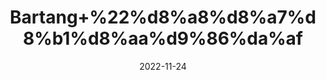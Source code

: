 ---
title: 'Bartang+%22%d8%a8%d8%a7%d8%b1%d8%aa%d9%86%da%af'
date: '2022-11-24' 
metatag: '' 
inventory: '0' 
draft: false 
# meta description 
shortDescripton: 'Broadleaf+Plantain%22+++It+has+long+been+considered+by+herbalists+to+be+a+useful+remedy+for+cough+%2c+wounds+%2c+inflamed+skin+or+dermatitis%2c+and+insect+bites.+Bruised+or+crushed+leaves+have+been+applied+topically+to+treat+insect+bites+and+stings%2c+eczema+%2c+and+small+wounds+or+cuts.'
description: 'Seed+%d8%aa%d8%ae%d9%85++%d8%a8%db%8c%d8%ac'
longdescription: ''
tags: ''
brand: ''
subCategory: ''
unit: '50 gm-Pk'
sellCount: '0'
featured: False
# product Price
price: '100.0'
# Product Short Description
shortDescription: 'Broadleaf+Plantain%22+++It+has+long+been+considered+by+herbalists+to+be+a+useful+remedy+for+cough+%2c+wounds+%2c+inflamed+skin+or+dermatitis%2c+and+insect+bites.+Bruised+or+crushed+leaves+have+been+applied+topically+to+treat+insect+bites+and+stings%2c+eczema+%2c+and+small+wounds+or+cuts.'
productID: '490142BA-9E2A-ED11-9968-005056B3A416'
type: 'products'
category: 'Seed+%d8%aa%d8%ae%d9%85++%d8%a8%db%8c%d8%ac' 
thumnailproduct: 'https://eraconnect.blob.core.windows.net/product-images/aminsaddiquidawakhana/490142BA-9E2A-ED11-9968-005056B3A416.webp' 
images:
  - image: 'https://eraconnect.blob.core.windows.net/product-images/aminsaddiquidawakhana/490142BA-9E2A-ED11-9968-005056B3A416.webp'  
Variants:
---